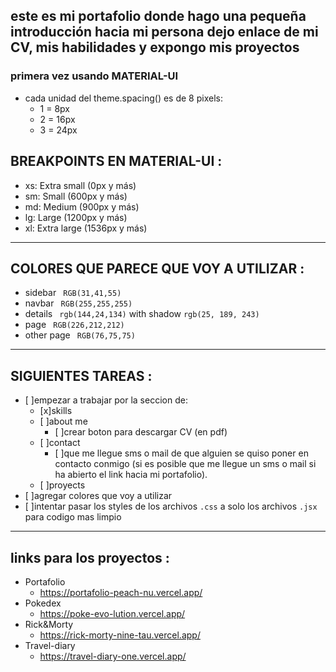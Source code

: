  este es mi portafolio donde hago una pequeña introducción hacia mi persona dejo enlace de mi CV, mis habilidades y expongo mis proyectos 
---

### primera vez usando MATERIAL-UI
- cada unidad del theme.spacing() es de 8 pixels:
    - 1 = 8px
    - 2 = 16px
    - 3 = 24px

## BREAKPOINTS EN MATERIAL-UI :

- xs: Extra small (0px y más)
- sm: Small (600px y más)
- md: Medium (900px y más)
- lg: Large (1200px y más)
- xl: Extra large (1536px y más)


---

## COLORES QUE PARECE QUE VOY A UTILIZAR :


- sidebar 
``` RGB(31,41,55)``` 
- navbar 
``` RGB(255,255,255)``` 
- details 
``` rgb(144,24,134)```  with shadow ```rgb(25, 189, 243)``` 
- page 
``` RGB(226,212,212)``` 
- other page 
``` RGB(76,75,75)``` 

---


## SIGUIENTES TAREAS :

- [ ]empezar a trabajar por la seccion de:
    - [x]skills
    - [ ]about me 
        - [ ]crear boton para descargar CV (en pdf)
    - [ ]contact
        - [ ]que me llegue sms o mail de que alguien se quiso poner en contacto conmigo (si es posible que me llegue un sms o mail si ha abierto el link hacia mi portafolio).
    - [ ]proyects
- [ ]agregar colores que voy a utilizar
- [ ]intentar pasar los styles de los archivos ```.css``` a solo los archivos ```.jsx``` para codigo mas limpio



---

## links para los proyectos :

- Portafolio
    - https://portafolio-peach-nu.vercel.app/
- Pokedex
    - https://poke-evo-lution.vercel.app/
- Rick&Morty
    - https://rick-morty-nine-tau.vercel.app/
- Travel-diary
    - https://travel-diary-one.vercel.app/